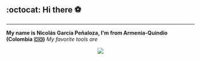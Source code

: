 ## :octocat: Hi there :soccer:
***********************************************
**My name is Nicolás García Peñaloza, I'm from Armenia-Quindío (Colombia 🇨🇴)**
*My favorite tools are*
<p align="center">
  <a href="https://skillicons.dev">
    <img src="https://skillicons.dev/icons?i=git,python,R" />
  </a>
</p>

<!--
**NicolasGP01/NicolasGP01** is a ✨ _special_ ✨ repository because its `README.md` (this file) appears on your GitHub profile.
Here are some ideas to get you started:
https://www.flaticon.es/iconos-gratis/python
https://github.com/tandpfun/skill-icons
https://github.com/ikatyang/emoji-cheat-sheet/blob/master/README.md#table-of-contents
:Colombia:
https://www.webfx.com/tools/emoji-cheat-sheet/
https://docs.github.com/es/account-and-profile/setting-up-and-managing-your-github-profile/customizing-your-profile/managing-your-profile-readme
https://docs.github.com/es/get-started/writing-on-github/getting-started-with-writing-and-formatting-on-github
- 🔭 I’m currently working on ...
- 🌱 I’m currently learning ...
- 👯 I’m looking to collaborate on ...
- 🤔 I’m looking for help with ...
- 💬 Ask me about ...
- 📫 How to reach me: ...
- 😄 Pronouns: ...
- ⚡ Fun fact: ...
-->



